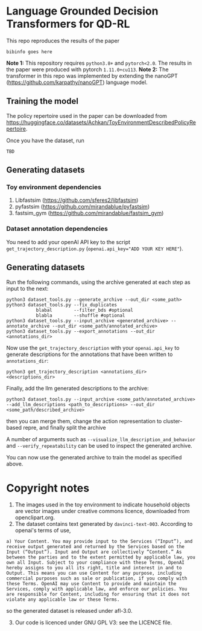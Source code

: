 
# Language Grounded Decision Transformers for QD-RL

This repo reproduces the results of the paper 

```
bibinfo goes here
```

**Note 1:** This repository requires `python3.8+` and `pytorch<2.0`. The results in the paper were produced with pytorch `1.11.0+cu113`. 
**Note 2:** The transformer in this repo was implemented by extending the nanoGPT (https://github.com/karpathy/nanoGPT) language model.

## Training the model

The policy repertoire used in the paper can be downloaded from <https://huggingface.co/datasets/Achkan/ToyEnvironmentDescribedPolicyRepertoire>.

Once you have the dataset, run

```
TBD
```

## Generating datasets

### Toy environment dependencies

1. Libfastsim (<https://github.com/sferes2/libfastsim>)
2. pyfastsim  (<https://github.com/mirandablue/pyfastsim>)
3. fastsim_gym (<https://github.com/mirandablue/fastsim_gym>)

### Dataset annotation dependencies

You need to add your openAI API key to the script `get_trajectory_description.py` (`openai.api_key="ADD YOUR KEY HERE"`).

## Generating datasets 

Run the following commands, using the archive generated at each step as input to the next:
```
python3 dataset_tools.py --generate_archive --out_dir <some_path> 
python3 dataset_tools.py --fix_duplicates
           blabal        --filter_bds #optional
           blabla        --shuffle #optional
python3 dataset_tools.py --input_archive <generated_archive> --annotate_archive --out_dir <some_path/annotated_archive>
python3 dataset_tools.py --export_annotations --out_dir <annotations_dir>
```


Now use the `get_trajectory_description` with your `openai.api_key` to generate descriptions for the annotations that have been written to `annotations_dir`:

```
python3 get_trajectory_description <annotations_dir> <descriptions_dir>
```

Finally, add the llm generated descriptions to the archive:

```
python3 dataset_tools.py --input_archive <some_path/annotated_archive> --add_llm_descriptions <path_to_descriptions> --out_dir <some_path/described_archive>
```

then you can merge them, change the action representation to cluster-based repre, and finally split the archive

A number of arguments such as `--visualize_llm_description_and_behavior` and `--verify_repeatability` can be used to inspect the generated archive.

You can now use the generated archive to train the model as specified above.

# Copyright notes

1. The images used in the toy environment to indicate household objects are vector images under creative commons licence, downloaded from openclipart.org.
2. The dataset contains text generated by `davinci-text-003`. According to openai's terms of use,

```quote
a) Your Content. You may provide input to the Services (“Input”), and receive output generated and returned by the Services based on the Input (“Output”). Input and Output are collectively “Content.” As between the parties and to the extent permitted by applicable law, you own all Input. Subject to your compliance with these Terms, OpenAI hereby assigns to you all its right, title and interest in and to Output. This means you can use Content for any purpose, including commercial purposes such as sale or publication, if you comply with these Terms. OpenAI may use Content to provide and maintain the Services, comply with applicable law, and enforce our policies. You are responsible for Content, including for ensuring that it does not violate any applicable law or these Terms.
```
so the generated dataset is released under afl-3.0.

3. Our code is licenced under GNU GPL V3: see the LICENCE file.
